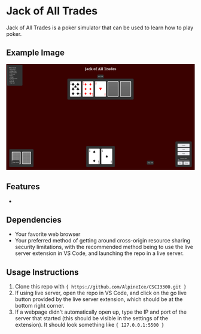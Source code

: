 # Jack of All Trades
Jack of All Trades is a poker simulator that can be used to learn how to play poker.


## Example Image
![Example Image](res/readmeImage.png)

## Features
* 

## Dependencies
* Your favorite web browser
* Your preferred method of getting around cross-origin resource sharing security limitations, with the 
  recommended method being to use the live server extension in VS Code, and launching the repo in a live 
  server.

## Usage Instructions
1. Clone this repo with `{ https://github.com/AlpineIce/CSCI3300.git }`
2. If using live server, open the repo in VS Code, and click on the go live button provided by the live 
   server extension, which should be at the bottom right corner.
3. If a webpage didn't automatically open up, type the IP and port of the server that started (this should 
   be visible in the settings of the extension). It should look something like `{ 127.0.0.1:5500 }`
